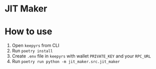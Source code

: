 # JIT Maker

# How to use

1. Open `keepyrs` from CLI
2. Run `poetry install`
3. Create `.env` file in `keepyrs` with wallet `PRIVATE_KEY` and your `RPC_URL`
4. Run `poetry run python -m jit_maker.src.jit_maker`